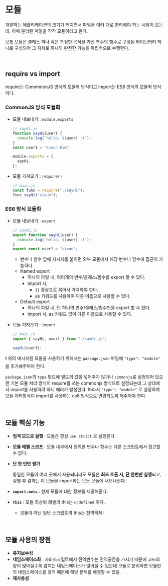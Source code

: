 # 모듈

개발하는 애플리케이션의 크기가 커지면서 파일을 여러 개로 분리해야 하는 시점이 오는데, 이때 분리된 파일을 각각 모듈이라고 한다.

보통 모듈은 클래스 하나 혹은 특정한 목적을 가진 복수의 함수로 구성된 라이브러리 하나로 구성되어 그 자체로 하나의 완전한 기능을 독립적으로 수행한다.

<br/>

## require vs import

require는 CommmonJS 방식의 모듈화 방식이고 import는 ES6 방식의 모듈화 방식이다.

### CommonJS 방식 모듈화

- 모듈 내보내기 : `module.exports`

  ```jsx
  // sayHi.js
  function sayHi(user) {
    console.log(`hello, ${user} :)`);
  }
  const user1 = "sieun Kim";

  module.exports = {
    sayHi,
  };
  ```

- 모듈 가져오기 : `require()`
  ```jsx
  // main.js
  const func = require("./sayHi");
  func.sayHi("sieun");
  ```

### ES6 방식 모듈화

- 모듈 내보내기 : `export`

  ```jsx
  // sayHi.js
  export function sayHi(user) {
    console.log(`hello, ${user} :)`);
  }
  export const user1 = "sieun";
  ```

  - 변수나 함수 앞에 지시자를 붙이면 외부 모듈에서 해당 변수나 함수에 접근이 가능하다.
  - Named export
    - 하나의 파일 내, 여러개의 변수/클래스/함수를 export 할 수 있다.
    - import 시,
      - `{}` 중괄호로 묶어서 가져와야 한다.
      - as 키워드를 사용하여 다른 이름으로 사용할 수 있다.
  - Default export
    - 하나의 파일 내, 단 하나의 변수/클래스/함수만을 export 할 수 있다.
    - import 시, as 키워드 없이 다른 이름으로 사용할 수 있다.

- 모듈 가져오기 : `import`

  ```jsx
  // main.js
  import { sayHi, user1 } from "./sayHi.js";

  sayHi(user1);
  ```

❗ 위의 예시처럼 모듈을 사용하기 위해서는 `package.json` 파일에 `"type": "module"` 을 추가해주어야 한다.

`package.json`의 `type` 필드에 별도의 값을 넣어주지 않거나 `commonjs`로 설정되어 있으면 기본 모듈 처리 방식이 require를 쓰는 commonjs 방식으로 설정되는데 그 상태에서 import를 사용하려 하니 에러가 발생한다. 따라서 `"type": "module"` 로 설정하여 모듈 처리방식이 import를 사용하는 es6 방식으로 변경되도록 해주어야 한다.

<br/>

## 모듈 핵심 기능

- **엄격 모드로 실행** : 모듈은 항상 `use strict` 로 실행된다.
- **모듈 레벨 스코프** : 모듈 내부에서 정의한 변수나 함수는 다른 스크립트에서 접근할 수 없다.
- **단 한 번만 평가**

  동일한 모듈이 여러 곳에서 사용되더라도 모듈은 **최초 호출 시, 단 한번만 실행**되고, 실행 후 결과는 이 모듈을 import하는 모든 모듈에 내보내진다.

- **`import.meta`** : 현재 모듈에 대한 정보를 제공해준다.
- **`this`** : 모듈 최상위 레벨의 this는 `undefined` 이다.
  - 모듈이 아닌 일반 스크립트의 this는 전역객체!

<br/>

## 모듈 사용의 장점

- **유지보수성**
- **네임스페이스화**
  : 자바스크립트에서 전역변수는 전역공간을 가지기 때문에 코드의 양이 많아질수록 겹치는 네임스페이스가 많아질 수 있는데 모듈로 분리하면 모듈만의 네임스페이스를 갖기 때문에 해당 문제를 해결할 수 있음.
- **재사용성**
